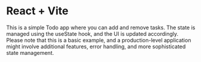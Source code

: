 # React + Vite

This is a simple Todo app where you can add and remove tasks. The state is managed using the useState hook, and the UI is updated accordingly. Please note that this is a basic example, and a production-level application might involve additional features, error handling, and more sophisticated state management.

<!-- - [@vitejs/plugin-react](https://github.com/vitejs/vite-plugin-react/blob/main/packages/plugin-react/README.md) uses [Babel](https://babeljs.io/) for Fast Refresh
- [@vitejs/plugin-react-swc](https://github.com/vitejs/vite-plugin-react-swc) uses [SWC](https://swc.rs/) for Fast Refresh -->
